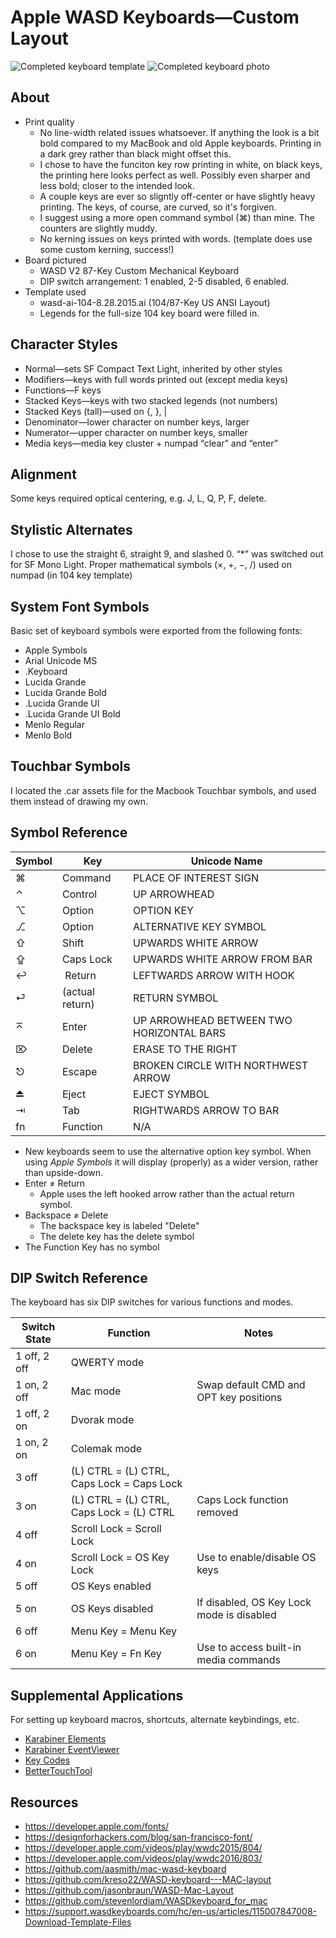 # Apple WASD Keyboards—Custom Layout

![Completed keyboard template](https://raw.githubusercontent.com/KarlPiper/apple-wasd-keyboards/master/Preview.png)
![Completed keyboard photo](https://raw.githubusercontent.com/KarlPiper/apple-wasd-keyboards/master/Final%20Product%204.png)

## About

* Print quality
  * No line-width related issues whatsoever. If anything the look is a bit bold compared to my MacBook and old Apple keyboards. Printing in a dark grey rather than black might offset this.
  * I chose to have the funciton key row printing in white, on black keys, the printing here looks perfect as well. Possibly even sharper and less bold; closer to the intended look.
  * A couple keys are ever so sligntly off-center or have slightly heavy printing. The keys, of course, are curved, so it's forgiven.
  * I suggest using a more open command symbol (⌘) than mine. The counters are slightly muddy.
  * No kerning issues on keys printed with words. (template does use some custom kerning, success!)
* Board pictured
  * WASD V2 87-Key Custom Mechanical Keyboard
  * DIP switch arrangement: 1 enabled, 2-5 disabled, 6 enabled.
* Template used
  * wasd-ai-104-8.28.2015.ai (104/87-Key US ANSI Layout)
  * Legends for the full-size 104 key board were filled in.

## Character Styles

* Normal—sets SF Compact Text Light, inherited by other styles
* Modifiers—keys with full words printed out (except media keys)
* Functions—F keys
* Stacked Keys—keys with two stacked legends (not numbers)
* Stacked Keys (tall)—used on {, }, |
* Denominator—lower character on number keys, larger
* Numerator—upper character on number keys, smaller
* Media keys—media key cluster + numpad “clear” and “enter”

## Alignment

Some keys required optical centering, e.g. J, L, Q, P, F, delete.

## Stylistic Alternates

I chose to use the straight 6, straight 9, and slashed 0.
“*” was switched out for SF Mono Light.
Proper mathematical symbols (×, +, −, /) used on numpad (in 104 key template)

## System Font Symbols

Basic set of keyboard symbols were exported from the following fonts:

* Apple Symbols
* Arial Unicode MS
* .Keyboard
* Lucida Grande
* Lucida Grande Bold
* .Lucida Grande UI
* .Lucida Grande UI Bold
* Menlo Regular
* Menlo Bold

## Touchbar Symbols

I located the .car assets file for the Macbook Touchbar symbols, and used them instead of drawing my own.

## Symbol Reference

Symbol | Key | Unicode Name
------ | ---- | ---
⌘      | Command | PLACE OF INTEREST SIGN
⌃      | Control | UP ARROWHEAD
⌥      | Option | OPTION KEY
⎇      | Option |ALTERNATIVE KEY SYMBOL
⇧      | Shift | UPWARDS WHITE ARROW
⇪      | Caps Lock | UPWARDS WHITE ARROW FROM BAR
↩      |︎ Return | LEFTWARDS ARROW WITH HOOK
⏎      | (actual return) | RETURN SYMBOL
⌅      | Enter | UP ARROWHEAD BETWEEN TWO HORIZONTAL BARS
⌦      | Delete | ERASE TO THE RIGHT
⎋      | Escape | BROKEN CIRCLE WITH NORTHWEST ARROW
⏏      | Eject | EJECT SYMBOL
⇥      | Tab | RIGHTWARDS ARROW TO BAR
fn     | Function | N/A

* New keyboards seem to use the alternative option key symbol. When using *Apple Symbols* it will display (properly) as a wider version, rather than upside-down.
* Enter ≠ Return
	* Apple uses the left hooked arrow rather than the actual return symbol.
* Backspace ≠ Delete
	* The backspace key is labeled "Delete"
	* The delete key has the delete symbol
* The Function Key has no symbol

## DIP Switch Reference

The keyboard has six DIP switches for various functions and modes.

Switch State | Function | Notes
------ | ---- | ---
1 off, 2 off | QWERTY mode
1 on, 2 off | Mac mode | Swap default CMD and OPT key positions
1 off, 2 on | Dvorak mode
1 on, 2 on | Colemak mode
3 off | (L) CTRL = (L) CTRL, Caps Lock = Caps Lock
3 on | (L) CTRL = (L) CTRL, Caps Lock = (L) CTRL | Caps Lock function removed
4 off | Scroll Lock = Scroll Lock
4 on | Scroll Lock = OS Key Lock | Use to enable/disable OS keys
5 off | OS Keys enabled
5 on | OS Keys disabled | If disabled, OS Key Lock mode is disabled
6 off | Menu Key = Menu Key
6 on | Menu Key = Fn Key | Use to access built-in media commands

## Supplemental Applications

For setting up keyboard macros, shortcuts, alternate keybindings, etc.

- [Karabiner Elements](https://pqrs.org/osx/karabiner/)
- [Karabiner EventViewer](https://pqrs.org/osx/karabiner/document.html#eventviewer)
- [Key Codes](https://manytricks.com/keycodes/)
- [BetterTouchTool](https://folivora.ai/downloads)

## Resources

- https://developer.apple.com/fonts/
- https://designforhackers.com/blog/san-francisco-font/
- https://developer.apple.com/videos/play/wwdc2015/804/
- https://developer.apple.com/videos/play/wwdc2016/803/
- https://github.com/aasmith/mac-wasd-keyboard
- https://github.com/kreso22/WASD-keyboard---MAC-layout
- https://github.com/jasonbraun/WASD-Mac-Layout
- https://github.com/stevenlordiam/WASDkeyboard_for_mac
- https://support.wasdkeyboards.com/hc/en-us/articles/115007847008-Download-Template-Files
